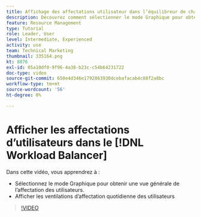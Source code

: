 ```yaml
---
title: Affichage des affectations utilisateur dans l’équilibreur de charge de travail
description: Découvrez comment sélectionner le mode Graphique pour obtenir une vue de haut niveau de l’affectation des utilisateurs et afficher les ventilations quotidiennes de l’affectation des utilisateurs.
feature: Resource Management
type: Tutorial
role: Leader, User
level: Intermediate, Experienced
activity: use
team: Technical Marketing
thumbnail: 335164.png
kt: 8876
exl-id: 05a10df0-9f96-4a38-b23c-c54b64231722
doc-type: video
source-git-commit: 650e4d346e1792863930dcebafacab4c88f2a8bc
workflow-type: tm+mt
source-wordcount: '56'
ht-degree: 0%

---
```


# Afficher les affectations d’utilisateurs dans le [!DNL Workload Balancer]

Dans cette vidéo, vous apprendrez à :

* Sélectionnez le mode Graphique pour obtenir une vue générale de l’affectation des utilisateurs.
* Afficher les ventilations d’affectation quotidienne des utilisateurs

>[!VIDEO](https://video.tv.adobe.com/v/335164/?quality=12&learn=on)
